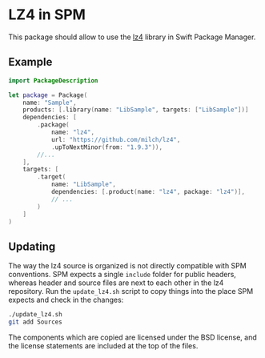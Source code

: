 # LZ4 in SPM

This package should allow to use the [lz4](https://github.com/lz4/lz4) library in Swift Package Manager. 

## Example 

```swift
import PackageDescription

let package = Package(
	name: "Sample",
	products: [.library(name: "LibSample", targets: ["LibSample"])]
	dependencies: [
		.package(
			name: "lz4", 
			url: "https://github.com/milch/lz4", 
			.upToNextMinor(from: "1.9.3")),
		//...
	],
	targets: [
	    .target(
			name: "LibSample",
			dependencies: [.product(name: "lz4", package: "lz4")],
			// ...
		)
	]
)
```

## Updating

The way the lz4 source is organized is not directly compatible with SPM conventions. SPM expects a single `include` folder for public headers, whereas header and source files are next to each other in the lz4 repository. 
Run the `update_lz4.sh` script to copy things into the place SPM expects and check in the changes: 

```bash
./update_lz4.sh
git add Sources
```

The components which are copied are licensed under the BSD license, and the license statements are included at the top of the files.
